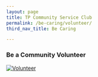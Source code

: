 ```yaml
---
layout: page
title: TP Community Service Club
permalink: /be-caring/volunteer/
third_nav_title: Be Caring

---
```

### Be a Community Volunteer ###
[![Volunteer]({{site.baseurl}}/images/instagram_csc_volunteer.jpg)](https://www.instagram.com/tp_csc/?hl=en)